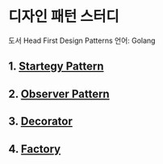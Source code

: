 # 디자인 패턴 스터디

도서 Head First Design Patterns
언어: Golang

## 1. [Startegy Pattern](https://github.com/jinsuSang/design-pattern/tree/main/01-strategy)

## 2. [Observer Pattern](https://github.com/jinsuSang/design-pattern/tree/main/02-observer)

## 3. [Decorator](https://github.com/jinsuSang/design-pattern/tree/main/03-decorator)

## 4. [Factory](https://github.com/jinsuSang/design-pattern/tree/main/04-factory)
